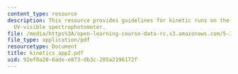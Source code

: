 ```yaml
---
content_type: resource
description: This resource provides guidelines for kinetic runs on the Cary 100 Scan
  UV-visible spectrophotometer.
file: /media/https%3A/open-learning-course-data-rc.s3.amazonaws.com/5-311-introductory-chemical-experimentation-fall-2005/92ef0a206adee873db3c205a2196172f_kinetics_app2.pdf
file_type: application/pdf
resourcetype: Document
title: kinetics_app2.pdf
uid: 92ef0a20-6ade-e873-db3c-205a2196172f
---
```

